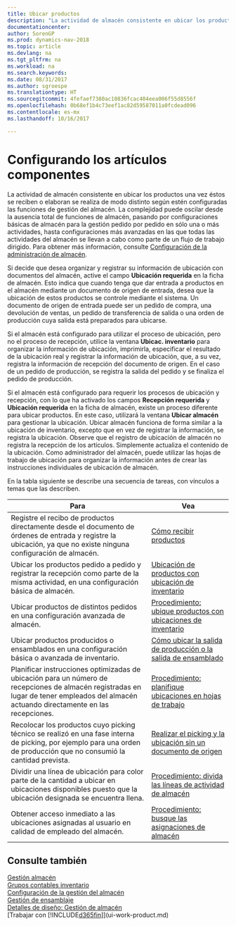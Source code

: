 ```yaml
---
title: Ubicar productos
description: "La actividad de almacén consistente en ubicar los productos una vez éstos se reciben o elaboran se realiza de modo distinto según estén configuradas las funciones de gestión del almacén."
documentationcenter: 
author: SorenGP
ms.prod: dynamics-nav-2018
ms.topic: article
ms.devlang: na
ms.tgt_pltfrm: na
ms.workload: na
ms.search.keywords: 
ms.date: 08/31/2017
ms.author: sgroespe
ms.translationtype: HT
ms.sourcegitcommit: 4fefaef7380ac10836fcac404eea006f55d8556f
ms.openlocfilehash: 0b68ef1b4c73eef1ac82d59587011a0fcdead096
ms.contentlocale: es-mx
ms.lasthandoff: 10/16/2017

---
```

# <a name="putting-items-away"></a>Configurando los artículos componentes
La actividad de almacén consistente en ubicar los productos una vez éstos se reciben o elaboran se realiza de modo distinto según estén configuradas las funciones de gestión del almacén. La complejidad puede oscilar desde la ausencia total de funciones de almacén, pasando por configuraciones básicas de almacén para la gestión pedido por pedido en sólo una o más actividades, hasta configuraciones más avanzadas en las que todas las actividades del almacén se llevan a cabo como parte de un flujo de trabajo dirigido. Para obtener más información, consulte [Configuración de la administración de almacén](warehouse-setup-warehouse.md).

Si decide que desea organizar y registrar su información de ubicación con documentos del almacén, active el campo **Ubicación requerida** en la ficha de almacén. Esto indica que cuando tenga que dar entrada a productos en el almacén mediante un documento de origen de entrada, desea que la ubicación de estos productos se controle mediante el sistema. Un documento de origen de entrada puede ser un pedido de compra, una devolución de ventas, un pedido de transferencia de salida o una orden de producción cuya salida está preparados para ubicarse.  

Si el almacén está configurado para utilizar el proceso de ubicación, pero no el proceso de recepción, utilice la ventana **Ubicac. inventario** para organizar la información de ubicación, imprimirla, especificar el resultado de la ubicación real y registrar la información de ubicación, que, a su vez, registra la información de recepción del documento de origen. En el caso de un pedido de producción, se registra la salida del pedido y se finaliza el pedido de producción.

Si el almacén está configurado para requerir los procesos de ubicación y recepción, con lo que ha activado los campos **Recepción requerida** y **Ubicación requerida** en la ficha de almacén, existe un proceso diferente para ubicar productos. En este caso, utilizará la ventana **Ubicar almacén** para gestionar la ubicación. Ubicar almacén funciona de forma similar a la ubicación de inventario, excepto que en vez de registrar la información, se registra la ubicación. Observe que el registro de ubicación de almacén no registra la recepción de los artículos. Simplemente actualiza el contenido de la ubicación. Como administrador del almacén, puede utilizar las hojas de trabajo de ubicación para organizar la información antes de crear las instrucciones individuales de ubicación de almacén.

En la tabla siguiente se describe una secuencia de tareas, con vínculos a temas que las describen.   

|**Para**|**Vea**|  
|------------|-------------|  
|Registre el recibo de productos directamente desde el documento de órdenes de entrada y registre la ubicación, ya que no existe ninguna configuración de almacén.|[Cómo recibir productos](warehouse-how-receive-items.md)|  
|Ubicar los productos pedido a pedido y registrar la recepción como parte de la misma actividad, en una configuración básica de almacén.|[Ubicación de productos con ubicación de inventario](warehouse-how-to-put-items-away-with-inventory-put-aways.md)|  
|Ubicar productos de distintos pedidos en una configuración avanzada de almacén.|[Procedimiento: ubique productos con ubicaciones de inventario](warehouse-how-to-put-items-away-with-warehouse-put-aways.md)|  
|Ubicar productos producidos o ensamblados en una configuración básica o avanzada de inventario.|[Cómo ubicar la salida de producción o la salida de ensamblado](warehouse-how-to-put-away-production-output.md)|
|Planificar instrucciones optimizadas de ubicación para un número de recepciones de almacén registradas en lugar de tener empleados del almacén actuando directamente en las recepciones.|[Procedimiento: planifique ubicaciones en hojas de trabajo](warehouse-how-to-plan-put-aways-in-worksheets.md)|  
|Recolocar los productos cuyo picking técnico se realizó en una fase interna de picking, por ejemplo para una orden de producción que no consumió la cantidad prevista.|[Realizar el picking y la ubicación sin un documento de origen](warehouse-how-to-create-put-aways-from-internal-put-aways.md)|
|Dividir una línea de ubicación para color parte de la cantidad a ubicar en ubicaciones disponibles puesto que la ubicación designada se encuentra llena.|[Procedimiento: divida las líneas de actividad de almacén](warehouse-how-to-split-warehouse-activity-lines.md)|
|Obtener acceso inmediato a las ubicaciones asignadas al usuario en calidad de empleado del almacén.|[Procedimiento: busque las asignaciones de almacén](warehouse-how-to-find-your-warehouse-assignments.md)|    

## <a name="see-also"></a>Consulte también  
[Gestión almacén](warehouse-manage-warehouse.md)  
[Grupos contables inventario](inventory-manage-inventory.md)  
[Configuración de la gestión del almacén](warehouse-setup-warehouse.md)     
[Gestión de ensamblaje](assembly-assemble-items.md)    
[Detalles de diseño: Gestión de almacén](design-details-warehouse-management.md)  
[Trabajar con [!INCLUDE[d365fin](includes/d365fin_md.md)]](ui-work-product.md)  

